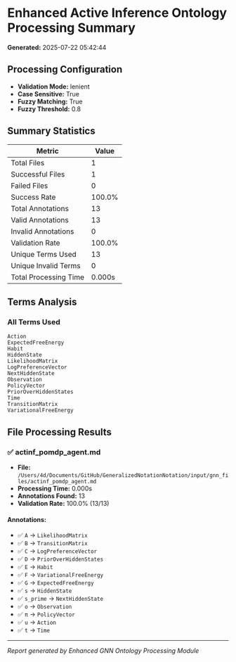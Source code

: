 # Enhanced Active Inference Ontology Processing Summary

**Generated:** 2025-07-22 05:42:44

## Processing Configuration

- **Validation Mode:** lenient
- **Case Sensitive:** True
- **Fuzzy Matching:** True
- **Fuzzy Threshold:** 0.8

## Summary Statistics

| Metric | Value |
|--------|-------|
| Total Files | 1 |
| Successful Files | 1 |
| Failed Files | 0 |
| Success Rate | 100.0% |
| Total Annotations | 13 |
| Valid Annotations | 13 |
| Invalid Annotations | 0 |
| Validation Rate | 100.0% |
| Unique Terms Used | 13 |
| Unique Invalid Terms | 0 |
| Total Processing Time | 0.000s |

## Terms Analysis

### All Terms Used
```
Action
ExpectedFreeEnergy
Habit
HiddenState
LikelihoodMatrix
LogPreferenceVector
NextHiddenState
Observation
PolicyVector
PriorOverHiddenStates
Time
TransitionMatrix
VariationalFreeEnergy
```

## File Processing Results

### ✅ actinf_pomdp_agent.md

- **File:** `/Users/4d/Documents/GitHub/GeneralizedNotationNotation/input/gnn_files/actinf_pomdp_agent.md`
- **Processing Time:** 0.000s
- **Annotations Found:** 13
- **Validation Rate:** 100.0% (13/13)

#### Annotations:
- ✅ `A` → `LikelihoodMatrix`
- ✅ `B` → `TransitionMatrix`
- ✅ `C` → `LogPreferenceVector`
- ✅ `D` → `PriorOverHiddenStates`
- ✅ `E` → `Habit`
- ✅ `F` → `VariationalFreeEnergy`
- ✅ `G` → `ExpectedFreeEnergy`
- ✅ `s` → `HiddenState`
- ✅ `s_prime` → `NextHiddenState`
- ✅ `o` → `Observation`
- ✅ `π` → `PolicyVector`
- ✅ `u` → `Action`
- ✅ `t` → `Time`

---

*Report generated by Enhanced GNN Ontology Processing Module*
